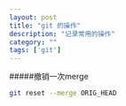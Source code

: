 ```yaml
---
layout: post
title: "git 的操作"
description: "记录常用的操作"
category: ""
tags: ['git']
---
```


#####撤销一次merge
```bash
git reset --merge ORIG_HEAD
```
